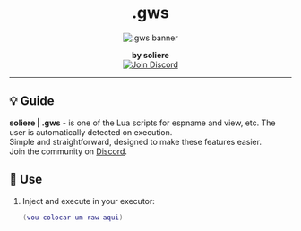 <h1 align="center">.gws</h1>

<p align="center">
  <img src="https://imgur.com/rU1HyW5.png" alt=".gws banner" />
</p>

<p align="center">
  <b>by soliere</b><br />
  <a href="https://discord.gg/RrwRcvgFE8">
    <img src="https://img.shields.io/badge/Discord-Join-blue?style=flat-square&logo=discord" alt="Join Discord" />
  </a>
</p>

---

## 💡 __Guide__

**soliere | .gws** - is one of the Lua scripts for espname and view, etc. 
The user is automatically detected on execution.  
Simple and straightforward, designed to make these features easier.  
Join the community on [Discord](https://discord.gg/RrwRcvgFE8).

## 🚀 __Use__

1. Inject and execute in your executor:
   ```lua
   (vou colocar um raw aqui)
